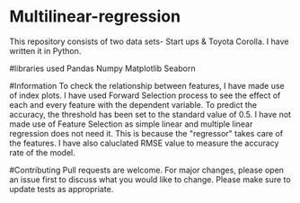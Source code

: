 # Multilinear-regression

This repository consists of two data sets- Start ups & Toyota Corolla. I have written it in Python. 

#libraries used
Pandas
Numpy
Matplotlib
Seaborn

#Information
To check the relationship between features, I have made use of index plots. I have used Forward Selection process to see the effect of each and every feature with the dependent variable. To predict the accuracy, the threshold has been set to the standard value of 0.5. I have not made use of Feature Selection as simple linear and multiple linear regression does not need it. This is because the "regressor" takes care of the features. I have also caluclated RMSE value to measure the accuracy rate of the model. 

#Contributing
Pull requests are welcome. For major changes, please open an issue first to discuss what you would like to change. Please make sure to update tests as appropriate.
